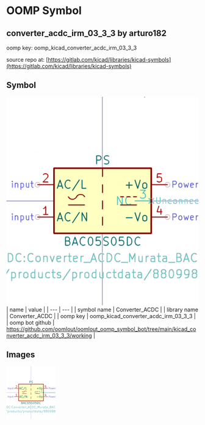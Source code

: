 # OOMP Symbol  
## converter_acdc_irm_03_3_3  by arturo182  
  
oomp key: oomp_kicad_converter_acdc_irm_03_3_3  
  
source repo at: [https://gitlab.com/kicad/libraries/kicad-symbols](https://gitlab.com/kicad/libraries/kicad-symbols)  
## Symbol  
  
[![working.png](working_600.png)](working.png)  
| name | value | 
| --- | --- | 
| symbol name | Converter_ACDC | 
| library name | Converter_ACDC | 
| oomp key | oomp_kicad_converter_acdc_irm_03_3_3 | 
| oomp bot github | https://github.com/oomlout/oomlout_oomp_symbol_bot/tree/main/kicad_converter_acdc_irm_03_3_3/working | 
## Images  
  
[![working.png](working_140.png)](working.png)  
